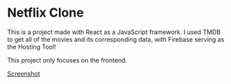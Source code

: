 # Netflix Clone

This is a project made with React as a JavaScript framework.
I used TMDB to get all of the movies and its corresponding data, with Firebase serving as the Hosting Tool!

This project only focuses on the frontend.

[Screenshot](/public/project-preview.png)

